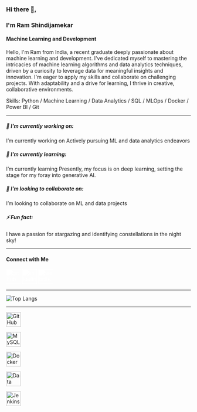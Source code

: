 
### Hi there 👋, 
###  I'm Ram Shindijamekar
#### Machine Learning and Development

<!-- Invisible Gap -->

Hello, I'm Ram from India, a recent graduate deeply passionate about machine learning and development. I've dedicated myself to mastering the intricacies of machine learning algorithms and data analytics techniques, driven by a curiosity to leverage data for meaningful insights and innovation. I'm eager to apply my skills and collaborate on challenging projects. With adaptability and a drive for learning, I thrive in creative, collaborative environments.

<!-- Invisible Gap -->

Skills: Python / Machine Learning / Data Analytics / SQL / MLOps / Docker / Power BI / Git

---

##### 🔭 I’m currently working on:
I’m currently working on Actively pursuing ML and data analytics endeavors 

##### 🌱 I’m currently learning:
I’m currently learning Presently, my focus is on deep learning, setting the stage for my foray into generative AI. 

##### 👯 I’m looking to collaborate on:
I’m looking to collaborate on ML and data projects 

##### ⚡ Fun fact:
I have a passion for stargazing and identifying constellations in the night sky! 

---

####  Connect with Me

[<img src='https://cdn.jsdelivr.net/npm/simple-icons@3.0.1/icons/github.svg' alt='github' height='40' style='filter: brightness(0) invert(1);'>](https://github.com/ramshindijamekar)  [<img src='https://cdn.jsdelivr.net/npm/simple-icons@3.0.1/icons/linkedin.svg' alt='linkedin' height='40' style='filter: brightness(0) invert(1);'>](https://www.linkedin.com/in/https://www.linkedin.com/in/ram-shindijamekar//)  [<img src='https://cdn.jsdelivr.net/npm/simple-icons@3.0.1/icons/icloud.svg' alt='website' height='40' style='filter: brightness(0) invert(1);'>](https://ramshindijamekar.github.io/)

---

![Top Langs](https://github-readme-stats.vercel.app/api/top-langs/?username=ramshindijamekar&size_weight=0.5&count_weight=0.5)

---

[<img src='https://camo.githubusercontent.com/0562f16a4ae7e35dae6087bf8b7805fb7e664a9e7e20ae6d163d94e56b94f32d/68747470733a2f2f696d672e736869656c64732e696f2f62616467652f707974686f6e2d3336373041303f7374796c653d666f722d7468652d6261646765266c6f676f3d707974686f6e266c6f676f436f6c6f723d666664643534' alt='GitHub' height='40'>](https://github.com/ramshindijamekar)

[<img src='https://camo.githubusercontent.com/3fb5c666007b264dde797b2d7e258cae7f336848f3408cef902f04c6065cc146/68747470733a2f2f696d672e736869656c64732e696f2f62616467652f6d7973716c2d2532333030662e7376673f7374796c653d666f722d7468652d6261646765266c6f676f3d6d7973716c266c6f676f436f6c6f723d7768697465' alt='MySQL' height='40'>](https://www.mysql.com/)

[<img src='https://camo.githubusercontent.com/8396abd667a0eca7d28cdb29ec63b6bf29a7854c7c3d467e6ece648c7e9b81e1/68747470733a2f2f696d672e736869656c64732e696f2f62616467652f646f636b65722d2532333064623765642e7376673f7374796c653d666f722d7468652d6261646765266c6f676f3d646f636b6572266c6f676f436f6c6f723d7768697465' alt='Docker' height='40'>](https://www.docker.com/)

[<img src='https://camo.githubusercontent.com/0562f16a4ae7e35dae6087bf8b7805fb7e664a9e7e20ae6d163d94e56b94f32d/68747470733a2f2f696d672e736869656c64732e696f2f62616467652f646174612d616e616c79746963732d636f6c6f722e7376673f7374796c653d666f722d7468652d6261646765266c6f676f3d646174612d616e616c7974696373266c6f676f436f6c6f723d666664643534' alt='Data Analytics' height='40'>](https://example.com/)

[<img src='https://camo.githubusercontent.com/8396abd667a0eca7d28cdb29ec63b6bf29a7854c7c3d467e6ece648c7e9b81e1/68747470733a2f2f696d672e736869656c64732e696f2f62616467652f6a656e6b696e732d2532333064623765642e7376673f7374796c653d666f722d7468652d6261646765266c6f676f3d6a656e6b696e73266c6f676f436f6c6f723d7768697465' alt='Jenkins' height='40'>](https://example.com/)



